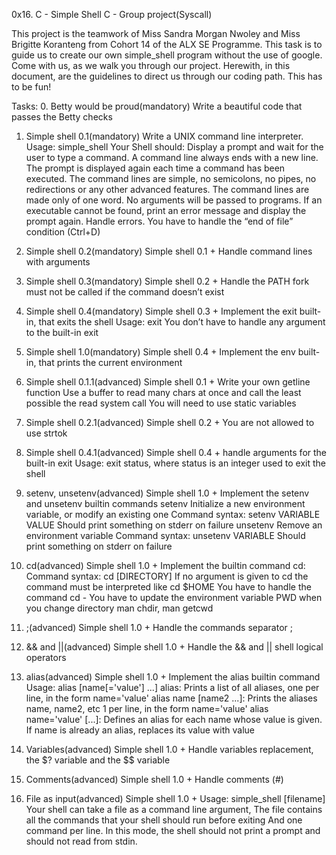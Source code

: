 0x16. C - Simple Shell
C - Group project(Syscall)

This project is the teamwork of Miss Sandra Morgan Nwoley and Miss Brigitte Koranteng from Cohort 14 of the ALX SE Programme. This task is to guide us to create our own simple_shell program without the use of google. Come with us, as we walk you through our project. Herewith, in this document, are the guidelines to direct us through our coding path. This has to be fun!

Tasks:
0. Betty would be proud(mandatory)
Write a beautiful code that passes the Betty checks

1. Simple shell 0.1(mandatory)
Write a UNIX command line interpreter.
Usage: simple_shell
Your Shell should:
Display a prompt and wait for the user to type a command. A command line always ends with a new line.
The prompt is displayed again each time a command has been executed.
The command lines are simple, no semicolons, no pipes, no redirections or any other advanced features.
The command lines are made only of one word. No arguments will be passed to programs.
If an executable cannot be found, print an error message and display the prompt again.
Handle errors.
You have to handle the “end of file” condition (Ctrl+D)

2. Simple shell 0.2(mandatory)
Simple shell 0.1 +
Handle command lines with arguments

3. Simple shell 0.3(mandatory)
Simple shell 0.2 +
Handle the PATH
fork must not be called if the command doesn’t exist

4. Simple shell 0.4(mandatory)
Simple shell 0.3 +
Implement the exit built-in, that exits the shell
Usage: exit
You don’t have to handle any argument to the built-in exit

5. Simple shell 1.0(mandatory)
Simple shell 0.4 +
Implement the env built-in, that prints the current environment

6. Simple shell 0.1.1(advanced)
Simple shell 0.1 +
Write your own getline function
Use a buffer to read many chars at once and call the least possible the read system call
You will need to use static variables


7. Simple shell 0.2.1(advanced)
Simple shell 0.2 +
You are not allowed to use strtok

8. Simple shell 0.4.1(advanced)
Simple shell 0.4 +
handle arguments for the built-in exit
Usage: exit status, where status is an integer used to exit the shell

9. setenv, unsetenv(advanced)
Simple shell 1.0 +
Implement the setenv and unsetenv builtin commands
setenv
Initialize a new environment variable, or modify an existing one
Command syntax: setenv VARIABLE VALUE
Should print something on stderr on failure
unsetenv
Remove an environment variable
Command syntax: unsetenv VARIABLE
Should print something on stderr on failure

10. cd(advanced)
Simple shell 1.0 +
Implement the builtin command cd:
Command syntax: cd [DIRECTORY]
If no argument is given to cd the command must be interpreted like cd $HOME
You have to handle the command cd -
You have to update the environment variable PWD when you change directory
man chdir, man getcwd

11. ;(advanced)
Simple shell 1.0 +
Handle the commands separator ;

12. && and ||(advanced)
Simple shell 1.0 +
Handle the && and || shell logical operators

13. alias(advanced)
Simple shell 1.0 +
Implement the alias builtin command
Usage: alias [name[='value'] ...]
alias: Prints a list of all aliases, one per line, in the form name='value'
alias name [name2 ...]: Prints the aliases name, name2, etc 1 per line, in the form name='value'
alias name='value' [...]: Defines an alias for each name whose value is given. If name is already an alias, replaces its value with value

14. Variables(advanced)
Simple shell 1.0 +
Handle variables replacement, the $? variable and the $$ variable

15. Comments(advanced)
Simple shell 1.0 +
Handle comments (#)

16. File as input(advanced)
Simple shell 1.0 +
Usage: simple_shell [filename]
Your shell can take a file as a command line argument,
The file contains all the commands that your shell should run before exiting
And one command per line. In this mode, the shell
should not print a prompt and should not read from stdin.

